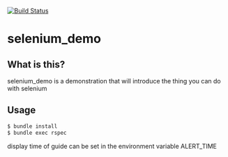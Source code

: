[![Build Status](https://travis-ci.org/RustyNail/selenium_demo.svg?branch=master)](https://travis-ci.org/RustyNail/selenium_demo)

# selenium_demo

## What is this?
selenium_demo is a demonstration that will introduce the thing you can do with selenium 

## Usage

```bash
$ bundle install
$ bundle exec rspec
```

display time of guide can be set in the environment variable ALERT_TIME

